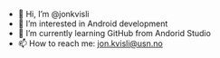- 👋 Hi, I’m @jonkvisli
- 👀 I’m interested in Android development
- 🌱 I’m currently learning GitHub from Andorid Studio
- 📫 How to reach me: jon.kvisli@usn.no

<!---
jonkvisli/jonkvisli is a ✨ special ✨ repository because its `README.md` (this file) appears on your GitHub profile.
You can click the Preview link to take a look at your changes.
--->
